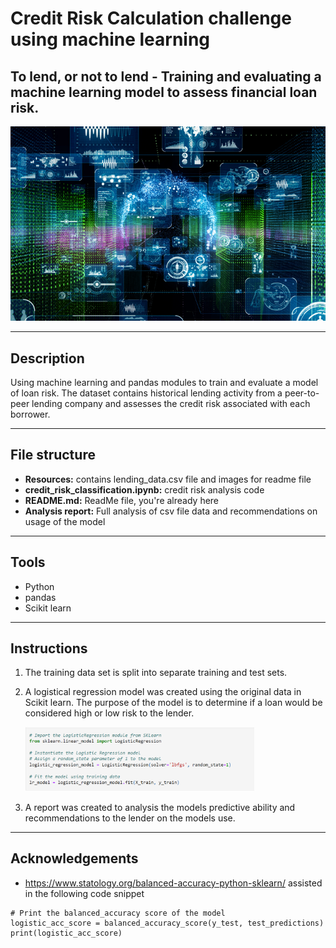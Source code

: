 # Credit Risk Calculation challenge using machine learning
## To lend, or not to lend - Training and evaluating a machine learning model to assess financial loan risk.

<img width="1440" alt="Belly button cleaning" src="https://github.com/Tarynfo1/credit-risk-classification/blob/c1d14fe59eeafc9b9def13852ce72a15411f7be6/Resources/title_image.jpg">

*** 
## Description
Using machine learning and pandas modules to train and evaluate a model of loan risk. The dataset contains historical lending activity from a peer-to-peer lending company and assesses the credit risk associated with each borrower.

***
## File structure
- __Resources:__ contains lending_data.csv file and images for readme file
- __credit_risk_classification.ipynb:__ credit risk analysis code
- __README.md:__ ReadMe file, you're already here
- __Analysis report:__ Full analysis of csv file data and recommendations on usage of the model

***
## Tools
- Python
- pandas
- Scikit learn
***
## Instructions
1. The training data set is split into separate training and test sets.

2. A logistical regression model was created using the original data in Scikit learn. The purpose of the model is to determine if a loan would be considered high or low risk to the lender.  
    
    <img width="366" alt="bar_chart" src="https://github.com/Tarynfo1/credit-risk-classification/blob/a98de1eee9ed0a77bc50746eef75e268bb3c0eac/Resources/M21_logisticalregres.png">

  4. A report was created to analysis the models predictive ability and recommendations to the lender on the models use.
 
***
## Acknowledgements
- https://www.statology.org/balanced-accuracy-python-sklearn/ assisted in the following code snippet
```
# Print the balanced_accuracy score of the model
logistic_acc_score = balanced_accuracy_score(y_test, test_predictions)
print(logistic_acc_score)
```

